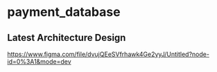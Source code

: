 # payment_database


## Latest Architecture Design 
https://www.figma.com/file/dvujQEeSVfrhawk4Ge2yyJ/Untitled?node-id=0%3A1&mode=dev